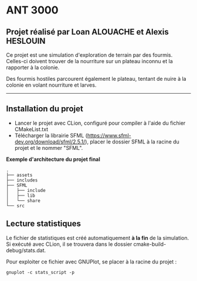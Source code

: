 # ANT 3000
## Projet réalisé par Loan ALOUACHE et Alexis HESLOUIN
Ce projet est une simulation d'exploration de terrain par des fourmis. Celles-ci doivent trouver de la nourriture sur un plateau inconnu et la rapporter à la colonie.

Des fourmis hostiles parcourent également le plateau, tentant de nuire à la colonie en volant nourriture et larves.

---

## Installation du projet
- Lancer le projet avec CLion, configuré pour compiler à l'aide du fichier CMakeList.txt
- Télécharger la librairie SFML (https://www.sfml-dev.org/download/sfml/2.5.1/), placer le dossier SFML à la racine du projet et le nommer "SFML".

**Exemple d'architecture du projet final**
```
.
├── assets
├── includes
├── SFML
│   ├── include
│   ├── lib
│   └── share
└── src
```

## Lecture statistiques
Le fichier de statistiques est créé automatiquement **à la fin** de la simulation. Si exécuté avec CLion, il se trouvera dans le dossier cmake-build-debug/stats.dat.

Pour exploiter ce fichier avec GNUPlot, se placer à la racine du projet :
```
gnuplot -c stats_script -p
```